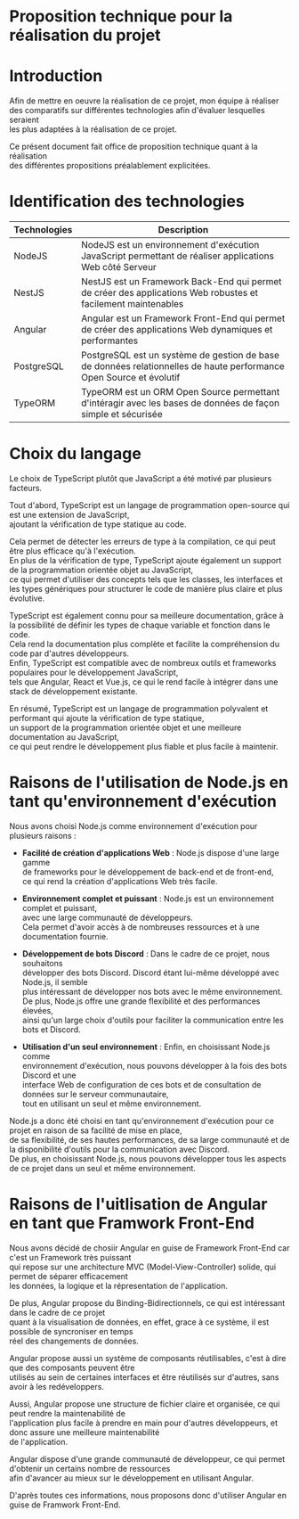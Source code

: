 # Proposition technique pour la réalisation du projet

# Introduction

Afin de mettre en oeuvre la réalisation de ce projet, mon équipe à réaliser<br>
des comparatifs sur différentes technologies afin d'évaluer lesquelles seraient<br>
les plus adaptées à la réalisation de ce projet.<br>

Ce présent document fait office de proposition technique quant à la réalisation<br>
des différentes propositions préalablement explicitées.<br>

# Identification des technologies 

| Technologies | Description                                                                                                         |
| ------------ | ------------------------------------------------------------------------------------------------------------------- |
| NodeJS       | NodeJS est un environnement d'exécution JavaScript permettant de réaliser applications Web côté Serveur             |
| NestJS       | NestJS est un Framework Back-End qui permet de créer des applications Web robustes et facilement maintenables       |
| Angular      | Angular est un Framework Front-End qui permet de créer des applications Web dynamiques et performantes              |
| PostgreSQL   | PostgreSQL est un système de gestion de base de données relationnelles de haute performance Open Source et évolutif |
| TypeORM      | TypeORM est un ORM Open Source permettant d'intéragir avec les bases de données de façon simple et sécurisée        |

# Choix du langage

Le choix de TypeScript plutôt que JavaScript a été motivé par plusieurs facteurs. <br>

Tout d'abord, TypeScript est un langage de programmation open-source qui est une extension de JavaScript,<br>
ajoutant la vérification de type statique au code.<br>

Cela permet de détecter les erreurs de type à la compilation, ce qui peut être plus efficace qu'à l'exécution.<br>
En plus de la vérification de type, TypeScript ajoute également un support de la programmation orientée objet au JavaScript,<br>
ce qui permet d'utiliser des concepts tels que les classes, les interfaces et les types génériques pour structurer le code de manière plus claire et plus évolutive.<br>

TypeScript est également connu pour sa meilleure documentation, grâce à la possibilité de définir les types de chaque variable et fonction dans le code. <br>
Cela rend la documentation plus complète et facilite la compréhension du code par d'autres développeurs.<br>
Enfin, TypeScript est compatible avec de nombreux outils et frameworks populaires pour le développement JavaScript,<br>
tels que Angular, React et Vue.js, ce qui le rend facile à intégrer dans une stack de développement existante.<br>

En résumé, TypeScript est un langage de programmation polyvalent et performant qui ajoute la vérification de type statique,<br> 
un support de la programmation orientée objet et une meilleure documentation au JavaScript,<br>
ce qui peut rendre le développement plus fiable et plus facile à maintenir.<br>

# Raisons de l'utilisation de Node.js en tant qu'environnement d'exécution

Nous avons choisi Node.js comme environnement d'exécution pour plusieurs raisons :<br>

- **Facilité de création d'applications Web** : Node.js dispose d'une large gamme<br>
de frameworks pour le développement de back-end et de front-end,<br> 
ce qui rend la création d'applications Web très facile.

- **Environnement complet et puissant** : Node.js est un environnement complet et puissant,<br> 
avec une large communauté de développeurs.<br> 
Cela permet d'avoir accès à de nombreuses ressources et à une documentation fournie.

- **Développement de bots Discord** : Dans le cadre de ce projet, nous souhaitons<br>
développer des bots Discord. Discord étant lui-même développé avec Node.js, il semble<br>
plus intéressant de développer nos bots avec le même environnement.<br>
De plus, Node.js offre une grande flexibilité et des performances élevées, <br>
ainsi qu'un large choix d'outils pour faciliter la communication entre les bots et Discord.<br>

- **Utilisation d'un seul environnement** : Enfin, en choisissant Node.js comme<br>
environnement d'exécution, nous pouvons développer à la fois des bots Discord et une<br>
interface Web de configuration de ces bots et de consultation de données sur le serveur communautaire,<br>
tout en utilisant un seul et même environnement.<br>

Node.js a donc été choisi en tant qu'environnement d'exécution pour ce projet en raison de sa facilité de mise en place,<br> 
de sa flexibilité, de ses hautes performances, de sa large communauté et de la disponibilité d'outils pour la communication avec Discord.<br> 
De plus, en choisissant Node.js, nous pouvons développer tous les aspects de ce projet dans un seul et même environnement.<br>

# Raisons de l'uitlisation de Angular en tant que Framwork Front-End

Nous avons décidé de chosiir Angular en guise de Framework Front-End car c'est un Framework très puissant<br>
qui repose sur une architecture MVC (Model-View-Controller) solide, qui permet de séparer efficacement<br>
les données, la logique et la répresentation de l'application.<br>

De plus, Angular propose du Binding-Bidirectionnels, ce qui est intéressant dans le cadre de ce projet<br>
quant à la visualisation de données, en effet, grace à ce système, il est possible de syncroniser en temps<br>
réel des changements de données.<br>

Angular propose aussi un système de composants réutilisables, c'est à dire que des composants peuvent être<br>
utilisés au sein de certaines interfaces et être réutilisés sur d'autres, sans avoir à les redéveloppers.<br>

Aussi, Angular propose une structure de fichier claire et organisée, ce qui peut rendre la maintenabilité de<br>
l'application plus facile à prendre en main pour d'autres développeurs, et donc assure une meilleure maintenabilité<br>
de l'application.<br>

Angular dispose d'une grande communauté de développeur, ce qui permet d'obtenir un certains nombre de ressources<br>
afin d'avancer au mieux sur le développement en utilisant Angular.<br>

D'après toutes ces informations, nous proposons donc d'utiliser Angular en guise de Framwork Front-End.<br>